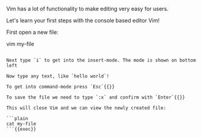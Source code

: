 Vim has a lot of functionality to make editing very easy for users.

Let's learn your first steps with the console based editor Vim!

 

First open a new file:

vim my-file
```{{exec}}

Next type `i` to get into the insert-mode. The mode is shown on bottom left

Now type any text, like `hello world`!

To get into command-mode press `Esc`{{}}

To save the file we need to type `:x` and confirm with `Enter`{{}}

This will close Vim and we can view the newly created file:

```plain
cat my-file
```{{exec}}